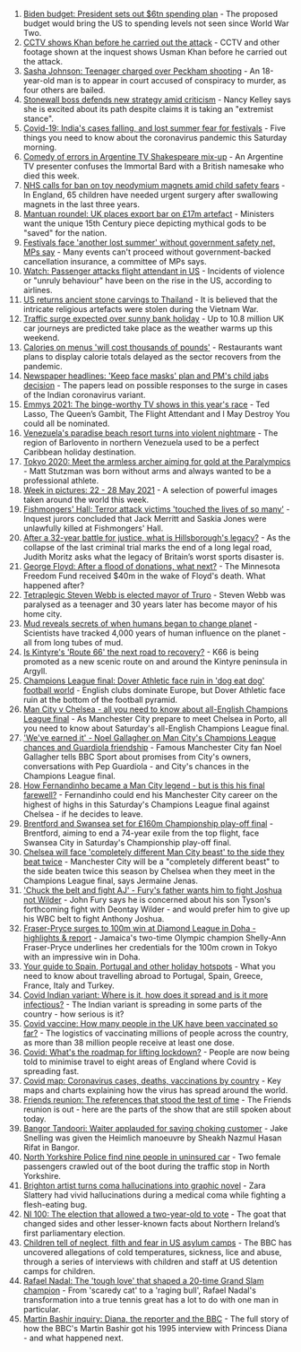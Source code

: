 1. [Biden budget: President sets out $6tn spending plan](https://www.bbc.co.uk/news/world-us-canada-57285970) - The proposed budget would bring the US to spending levels not seen since World War Two.
2. [CCTV shows Khan before he carried out the attack](https://www.bbc.co.uk/news/uk-57283303) - CCTV and other footage shown at the inquest shows Usman Khan before he carried out the attack.
3. [Sasha Johnson: Teenager charged over Peckham shooting](https://www.bbc.co.uk/news/uk-england-london-57290536) - An 18-year-old man is to appear in court accused of conspiracy to murder, as four others are bailed.
4. [Stonewall boss defends new strategy amid criticism](https://www.bbc.co.uk/news/uk-57281448) - Nancy Kelley says she is excited about its path despite claims it is taking an "extremist stance".
5. [Covid-19: India's cases falling, and lost summer fear for festivals](https://www.bbc.co.uk/news/uk-57291108) - Five things you need to know about the coronavirus pandemic this Saturday morning.
6. [Comedy of errors in Argentine TV Shakespeare mix-up](https://www.bbc.co.uk/news/world-latin-america-57287764) - An Argentine TV presenter confuses the Immortal Bard with a British namesake who died this week.
7. [NHS calls for ban on toy neodymium magnets amid child safety fears](https://www.bbc.co.uk/news/uk-57290239) - In England, 65 children have needed urgent surgery after swallowing magnets in the last three years.
8. [Mantuan roundel: UK places export bar on £17m artefact](https://www.bbc.co.uk/news/uk-57287130) - Ministers want the unique 15th Century piece depicting mythical gods to be "saved" for the nation.
9. [Festivals face 'another lost summer' without government safety net, MPs say](https://www.bbc.co.uk/news/entertainment-arts-57279196) - Many events can't proceed without government-backed cancellation insurance, a committee of MPs says.
10. [Watch: Passenger attacks flight attendant in US](https://www.bbc.co.uk/news/world-us-canada-57290987) - Incidents of violence or "unruly behaviour" have been on the rise in the US, according to airlines.
11. [US returns ancient stone carvings to Thailand](https://www.bbc.co.uk/news/world-us-canada-57286063) - It is believed that the intricate religious artefacts were stolen during the Vietnam War.
12. [Traffic surge expected over sunny bank holiday](https://www.bbc.co.uk/news/uk-57287123) - Up to 10.8 million UK car journeys are predicted take place as the weather warms up this weekend.
13. [Calories on menus 'will cost thousands of pounds'](https://www.bbc.co.uk/news/business-57282218) - Restaurants want plans to display calorie totals delayed as the sector recovers from the pandemic.
14. [Newspaper headlines: 'Keep face masks' plan and PM's child jabs decision](https://www.bbc.co.uk/news/blogs-the-papers-57290569) - The papers lead on possible responses to the surge in cases of the Indian coronavirus variant.
15. [Emmys 2021: The binge-worthy TV shows in this year's race](https://www.bbc.co.uk/news/entertainment-arts-57061121) - Ted Lasso, The Queen’s Gambit, The Flight Attendant and I May Destroy You could all be nominated.
16. [Venezuela's paradise beach resort turns into violent nightmare](https://www.bbc.co.uk/news/world-latin-america-57027348) - The region of Barlovento in northern Venezuela used to be a perfect Caribbean holiday destination.
17. [Tokyo 2020: Meet the armless archer aiming for gold at the Paralympics](https://www.bbc.co.uk/news/world-us-canada-57261990) - Matt Stutzman was born without arms and always wanted to be a professional athlete.
18. [Week in pictures: 22 - 28 May 2021](https://www.bbc.co.uk/news/in-pictures-57280537) - A selection of powerful images taken around the world this week.
19. [Fishmongers' Hall: Terror attack victims 'touched the lives of so many'](https://www.bbc.co.uk/news/uk-england-london-57283625) - Inquest jurors concluded that Jack Merritt and Saskia Jones were unlawfully killed at Fishmongers' Hall.
20. [After a 32-year battle for justice, what is Hillsborough's legacy?](https://www.bbc.co.uk/news/uk-57281398) - As the collapse of the last criminal trial marks the end of a long legal road, Judith Moritz asks what the legacy of Britain’s worst sports disaster is.
21. [George Floyd: After a flood of donations, what next?](https://www.bbc.co.uk/news/world-us-canada-57285779) - The Minnesota Freedom Fund received $40m in the wake of Floyd's death. What happened after?
22. [Tetraplegic Steven Webb is elected mayor of Truro](https://www.bbc.co.uk/news/uk-england-cornwall-57203714) - Steven Webb was paralysed as a teenager and 30 years later has become mayor of his home city.
23. [Mud reveals secrets of when humans began to change planet](https://www.bbc.co.uk/news/science-environment-57273664) - Scientists have tracked 4,000 years of human influence on the planet - all from long tubes of mud.
24. [Is Kintyre's 'Route 66' the next road to recovery?](https://www.bbc.co.uk/news/uk-scotland-glasgow-west-57170602) - K66 is being promoted as a new scenic route on and around the Kintyre peninsula in Argyll.
25. [Champions League final: Dover Athletic face ruin in 'dog eat dog' football world](https://www.bbc.co.uk/news/uk-england-kent-57177208) - English clubs dominate Europe, but Dover Athletic face ruin at the bottom of the football pyramid.
26. [Man City v Chelsea - all you need to know about all-English Champions League final](https://www.bbc.co.uk/sport/football/57268064) - As Manchester City prepare to meet Chelsea in Porto, all you need to know about Saturday's all-English Champions League final.
27. ['We've earned it' - Noel Gallagher on Man City's Champions League chances and Guardiola friendship](https://www.bbc.co.uk/sport/football/57275565) - Famous Manchester City fan Noel Gallagher tells BBC Sport about promises from City's owners, conversations with Pep Guardiola - and City's chances in the Champions League final.
28. [How Fernandinho became a Man City legend - but is this his final farewell?](https://www.bbc.co.uk/sport/football/56903705) - Fernandinho could end his Manchester City career on the highest of highs in this Saturday's Champions League final against Chelsea - if he decides to leave.
29. [Brentford and Swansea set for £160m Championship play-off final](https://www.bbc.co.uk/sport/football/57215919) - Brentford, aiming to end a 74-year exile from the top flight, face Swansea City in Saturday's Championship play-off final.
30. [Chelsea will face 'completely different Man City beast' to the side they beat twice](https://www.bbc.co.uk/sport/football/57289428) - Manchester City will be a "completely different beast" to the side beaten twice this season by Chelsea when they meet in the Champions League final, says Jermaine Jenas.
31. ['Chuck the belt and fight AJ' - Fury's father wants him to fight Joshua not Wilder](https://www.bbc.co.uk/sport/boxing/57289495) - John Fury says he is concerned about his son Tyson's forthcoming fight with Deontay Wilder - and would prefer him to give up his WBC belt to fight Anthony Joshua.
32. [Fraser-Pryce surges to 100m win at Diamond League in Doha - highlights & report](https://www.bbc.co.uk/sport/athletics/57284488) - Jamaica's two-time Olympic champion Shelly-Ann Fraser-Pryce underlines her credentials for the 100m crown in Tokyo with an impressive win in Doha.
33. [Your guide to Spain, Portugal and other holiday hotspots](https://www.bbc.co.uk/news/explainers-56997931) - What you need to know about travelling abroad to Portugal, Spain, Greece, France, Italy and Turkey.
34. [Covid Indian variant: Where is it, how does it spread and is it more infectious?](https://www.bbc.co.uk/news/health-57157496) - The Indian variant is spreading in some parts of the country - how serious is it?
35. [Covid vaccine: How many people in the UK have been vaccinated so far?](https://www.bbc.co.uk/news/health-55274833) - The logistics of vaccinating millions of people across the country, as more than 38 million people receive at least one dose.
36. [Covid: What's the roadmap for lifting lockdown?](https://www.bbc.co.uk/news/explainers-52530518) - People are now being told to minimise travel to eight areas of England where Covid is spreading fast.
37. [Covid map: Coronavirus cases, deaths, vaccinations by country](https://www.bbc.co.uk/news/world-51235105) - Key maps and charts explaining how the virus has spread around the world.
38. [Friends reunion: The references that stood the test of time](https://www.bbc.co.uk/news/newsbeat-57200054) - The Friends reunion is out - here are the parts of the show that are still spoken about today.
39. [Bangor Tandoori: Waiter applauded for saving choking customer](https://www.bbc.co.uk/news/uk-wales-57254694) - Jake Snelling was given the Heimlich manoeuvre by Sheakh Nazmul Hasan Rifat in Bangor.
40. [North Yorkshire Police find nine people in uninsured car](https://www.bbc.co.uk/news/uk-england-york-north-yorkshire-57261144) - Two female passengers crawled out of the boot during the traffic stop in North Yorkshire.
41. [Brighton artist turns coma hallucinations into graphic novel](https://www.bbc.co.uk/news/uk-england-sussex-57206923) - Zara Slattery had vivid hallucinations during a medical coma while fighting a flesh-eating bug.
42. [NI 100: The election that allowed a two-year-old to vote](https://www.bbc.co.uk/news/uk-northern-ireland-57157662) - The goat that changed sides and other lesser-known facts about Northern Ireland’s first parliamentary election.
43. [Children tell of neglect, filth and fear in US asylum camps](https://www.bbc.co.uk/news/world-us-canada-57149721) - The BBC has uncovered allegations of cold temperatures, sickness, lice and abuse, through a series of interviews with children and staff at US detention camps for children.
44. [Rafael Nadal: The 'tough love' that shaped a 20-time Grand Slam champion](https://www.bbc.co.uk/sport/tennis/56090941) - From 'scaredy cat' to a 'raging bull', Rafael Nadal's transformation into a true tennis great has a lot to do with one man in particular.
45. [Martin Bashir inquiry: Diana, the reporter and the BBC](https://www.bbc.co.uk/news/uk-56680229) - The full story of how the BBC's Martin Bashir got his 1995 interview with Princess Diana - and what happened next.
